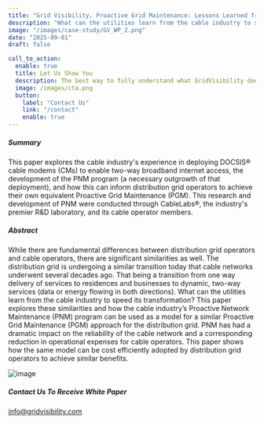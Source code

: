 ```yaml
---
title: "Grid Visibility, Proactive Grid Maintenance: Lessons Learned from the Cable Industry"
description: "What can the utilities learn from the cable industry to speed its transformation? This paper explores these similarities and how the cable industry’s Proactive Network Maintenance (PNM) program can be used as a model for a similar Proactive Grid Maintenance (PGM) approach for the distribution grid."
image: "/images/case-study/GV_WP_2.png"
date: "2025-09-01"
draft: false

call_to_action:
  enable: true
  title: Let Us Show You
  description: The best way to fully understand what GridVisibility does is to see it...live. That's when the implications of high fidelity, low latency, and continuous distribution come into focus. GridVisibility changes everything!
  image: /images/cta.png
  button:
    label: "Contact Us"
    link: "/contact"
    enable: true
---
```


##### Summary

This paper explores the cable industry's experience in deploying DOCSIS® cable modems (CMs) to enable two-way broadband internet access, the development of the PNM program (a necessary outgrowth of that deployment), and how this can inform distribution grid operators to achieve their own equivalent Proactive Grid Maintenance (PGM). This research and development of PNM were conducted through CableLabs®, the industry's premier R&D laboratory, and its cable operator members.

##### Abstract

While there are fundamental differences between distribution grid operators and cable operators, there are significant similarities as well. The distribution grid is undergoing a similar transition today that cable networks underwent several decades ago. That being a transition from one way delivery of services to residences and businesses to dynamic, two-way services (data or energy flowing in both directions). What can the utilities learn from the cable industry to speed its transformation? This paper explores these similarities and how the cable industry’s Proactive Network Maintenance (PNM) program can be used as a model for a similar Proactive Grid Maintenance (PGM) approach for the distribution grid. PNM has had a dramatic impact on the reliability of the cable network and a corresponding reduction in operational expenses for cable operators. This paper shows how the same model can be cost efficiently adopted by distribution grid operators to achieve similar benefits.

![image](/images/case-study/GV_WP_2.png)

##### Contact Us To Receive White Paper

info@gridvisibility.com
